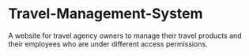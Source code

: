 # Travel-Management-System
A website for travel agency owners to manage their travel products and their employees who are under different access permissions.




